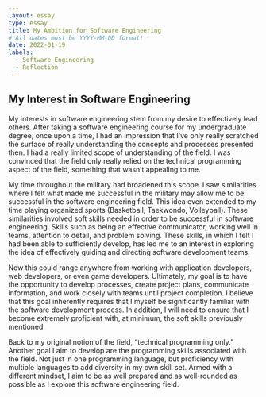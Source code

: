 ```yaml
---
layout: essay
type: essay
title: My Ambition for Software Engineering
# All dates must be YYYY-MM-DD format!
date: 2022-01-19
labels:
  - Software Engineering
  - Reflection
---
```


## My Interest in Software Engineering

My interests in software engineering stem from my desire to effectively lead others.  After taking a software engineering course for my undergraduate degree, once upon a time, I had an impression that I’ve only really scratched the surface of really understanding the concepts and processes presented then.  I had a really limited scope of understanding of the field.  I was convinced that the field only really relied on the technical programming aspect of the field, something that wasn’t appealing to me.

My time throughout the military had broadened this scope.  I saw similarities where I felt what made me successful in the military may allow me to be successful in the software engineering field.  This idea even extended to my time playing organized sports (Basketball, Taekwondo, Volleyball).  These similarities involved soft skills needed in order to be successful in software engineering.  Skills such as being an effective communicator, working well in teams, attention to detail, and problem solving.  These skills, in which I felt I had been able to sufficiently develop, has led me to an interest in exploring the idea of effectively guiding and directing software development teams.         

Now this could range anywhere from working with application developers, web developers, or even game developers.  Ultimately, my goal is to have the opportunity to develop processes, create project plans, communicate information, and work closely with teams until project completion.  I believe that this goal inherently requires that I myself be significantly familiar with the software development process.  In addition, I will need to ensure that I become extremely proficient with, at minimum, the soft skills previously mentioned.  

Back to my original notion of the field, “technical programming only.”  Another goal I aim to develop are the programming skills associated with the field.  Not just in one programming language, but proficiency with multiple languages to add diversity in my own skill set.  Armed with a different mindset, I aim to be as well prepared and as well-rounded as possible as I explore this software engineering field. 

